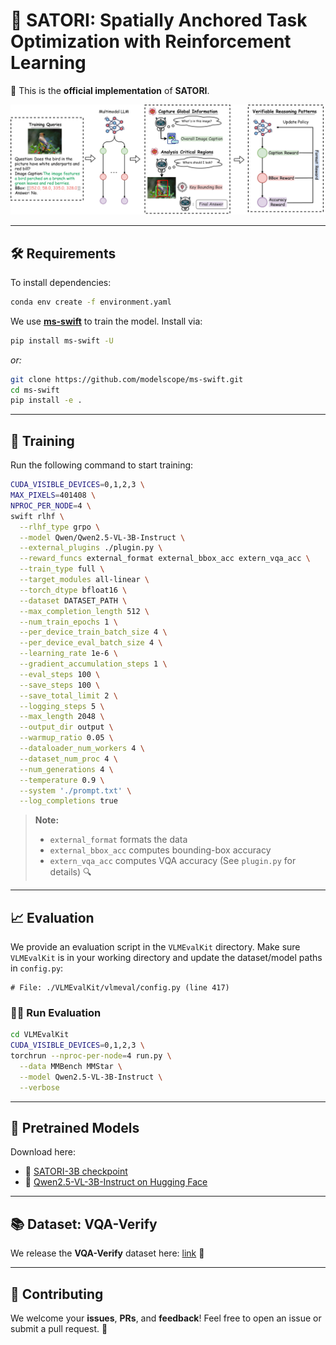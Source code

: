 
# 🚀 SATORI: Spatially Anchored Task Optimization with Reinforcement Learning

🔗 This is the **official implementation** of **SATORI**.

![📊 Overview](./img/page_1.png)

---

## 🛠️ Requirements

To install dependencies:

```bash
conda env create -f environment.yaml
````

We use [**ms-swift**](https://github.com/modelscope/ms-swift) to train the model. Install via:

```bash
pip install ms-swift -U
```

*or:*

```bash
git clone https://github.com/modelscope/ms-swift.git
cd ms-swift
pip install -e .
```

---

## 🎯 Training

Run the following command to start training:

```bash
CUDA_VISIBLE_DEVICES=0,1,2,3 \
MAX_PIXELS=401408 \
NPROC_PER_NODE=4 \
swift rlhf \
  --rlhf_type grpo \
  --model Qwen/Qwen2.5-VL-3B-Instruct \
  --external_plugins ./plugin.py \
  --reward_funcs external_format external_bbox_acc extern_vqa_acc \
  --train_type full \
  --target_modules all-linear \
  --torch_dtype bfloat16 \
  --dataset DATASET_PATH \
  --max_completion_length 512 \
  --num_train_epochs 1 \
  --per_device_train_batch_size 4 \
  --per_device_eval_batch_size 4 \
  --learning_rate 1e-6 \
  --gradient_accumulation_steps 1 \
  --eval_steps 100 \
  --save_steps 100 \
  --save_total_limit 2 \
  --logging_steps 5 \
  --max_length 2048 \
  --output_dir output \
  --warmup_ratio 0.05 \
  --dataloader_num_workers 4 \
  --dataset_num_proc 4 \
  --num_generations 4 \
  --temperature 0.9 \
  --system './prompt.txt' \
  --log_completions true
```

> **Note:**
>
> * `external_format` formats the data
> * `external_bbox_acc` computes bounding-box accuracy
> * `extern_vqa_acc` computes VQA accuracy
>   (See `plugin.py` for details) 🔍

---

## 📈 Evaluation

We provide an evaluation script in the `VLMEvalKit` directory. Make sure `VLMEvalKit` is in your working directory and update the dataset/model paths in `config.py`:

```text
# File: ./VLMEvalKit/vlmeval/config.py (line 417)
```

### 🏃‍♂️ Run Evaluation

```bash
cd VLMEvalKit
CUDA_VISIBLE_DEVICES=0,1,2,3 \
torchrun --nproc-per-node=4 run.py \
  --data MMBench MMStar \
  --model Qwen2.5-VL-3B-Instruct \
  --verbose
```

---

## 💾 Pretrained Models

Download here:

* 🔗 [SATORI-3B checkpoint](https://drive.google.com/mymodel.pth)
* 🔗 [Qwen2.5-VL-3B-Instruct on Hugging Face](https://huggingface.co/Qwen/Qwen2.5-VL-3B-Instruct)

---

## 📚 Dataset: VQA-Verify

We release the **VQA-Verify** dataset here: [link]() 🚀

---

## 🤝 Contributing

We welcome your **issues**, **PRs**, and **feedback**!
Feel free to open an issue or submit a pull request. 🙌


